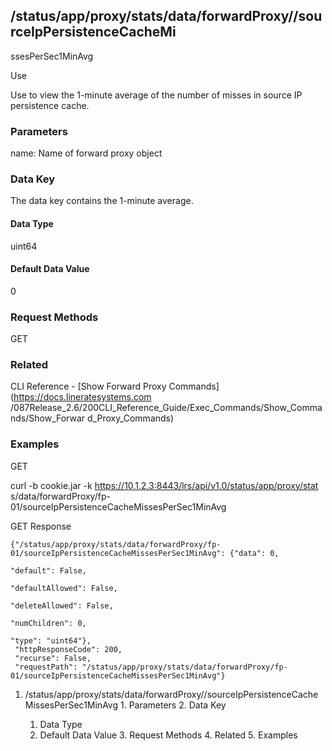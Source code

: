 ## /status/app/proxy/stats/data/forwardProxy/<name>/sourceIpPersistenceCacheMi
ssesPerSec1MinAvg

Use

Use to view the 1-minute average of the number of misses in source IP
persistence cache.

### Parameters

name: Name of forward proxy object

### Data Key

The data key contains the 1-minute average.

#### Data Type

uint64

#### Default Data Value

0

### Request Methods

GET

### Related

CLI Reference - [Show Forward Proxy Commands](https://docs.lineratesystems.com
/087Release_2.6/200CLI_Reference_Guide/Exec_Commands/Show_Commands/Show_Forwar
d_Proxy_Commands)

### Examples

GET

curl -b cookie.jar -k https://10.1.2.3:8443/lrs/api/v1.0/status/app/proxy/stat
s/data/forwardProxy/fp-01/sourceIpPersistenceCacheMissesPerSec1MinAvg

GET Response

    
    
    {"/status/app/proxy/stats/data/forwardProxy/fp-01/sourceIpPersistenceCacheMissesPerSec1MinAvg": {"data": 0,
                                                                                                      "default": False,
                                                                                                      "defaultAllowed": False,
                                                                                                      "deleteAllowed": False,
                                                                                                      "numChildren": 0,
                                                                                                      "type": "uint64"},
     "httpResponseCode": 200,
     "recurse": False,
     "requestPath": "/status/app/proxy/stats/data/forwardProxy/fp-01/sourceIpPersistenceCacheMissesPerSec1MinAvg"}
    

  1. /status/app/proxy/stats/data/forwardProxy/<name>/sourceIpPersistenceCacheMissesPerSec1MinAvg
    1. Parameters
    2. Data Key
      1. Data Type
      2. Default Data Value
    3. Request Methods
    4. Related
    5. Examples

